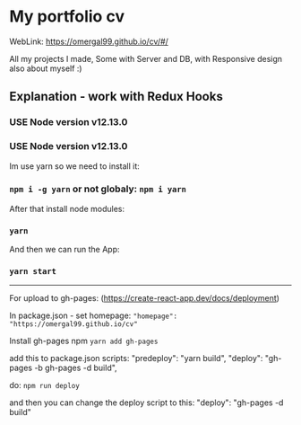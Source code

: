 # My portfolio cv

WebLink: https://omergal99.github.io/cv/#/

All my projects I made, Some with Server and DB, with Responsive design also about myself :)

## Explanation - work with Redux Hooks

### USE Node version v12.13.0
### USE Node version v12.13.0

Im use yarn so we need to install it:
### `npm i -g yarn` or not globaly: `npm i yarn`

After that install node modules:
### `yarn`

And then we can run the App:
### `yarn start`

-----

For upload to gh-pages: (https://create-react-app.dev/docs/deployment)

In package.json - set homepage:
`"homepage": "https://omergal99.github.io/cv"`

Install gh-pages npm
`yarn add gh-pages`

add this to package.json scripts:
"predeploy": "yarn build",
"deploy": "gh-pages -b gh-pages -d build",

do:
`npm run deploy`

and then you can change the deploy script to this:
"deploy": "gh-pages -d build"
